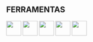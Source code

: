 ## FERRAMENTAS
<img src="https://cdn.jsdelivr.net/gh/devicons/devicon@latest/icons/csharp/csharp-original.svg" width="40" height="40"/>
<img src="https://cdn.jsdelivr.net/gh/devicons/devicon@latest/icons/dotnetcore/dotnetcore-original.svg" width="40" height="40"/>
<img src="https://cdn.jsdelivr.net/gh/devicons/devicon@latest/icons/microsoftsqlserver/microsoftsqlserver-original.svg" width="40" height="40"/>          
<img src="https://cdn.jsdelivr.net/gh/devicons/devicon@latest/icons/github/github-original.svg" width="40" height="40"/>
<img src="https://cdn.jsdelivr.net/gh/devicons/devicon@latest/icons/amazonwebservices/amazonwebservices-original-wordmark.svg" width="40" height="40" />
          
